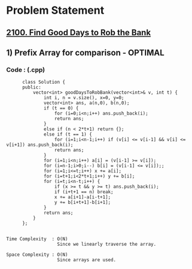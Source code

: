 # Problem Statement

## [2100. Find Good Days to Rob the Bank](https://leetcode.com/problems/find-good-days-to-rob-the-bank/)


## 1) Prefix Array for comparison - OPTIMAL

     
  
        
   ### Code : (.cpp)  
      
          class Solution {
          public:
              vector<int> goodDaysToRobBank(vector<int>& v, int t) {
                  int i, n = v.size(), x=0, y=0;
                  vector<int> ans, a(n,0), b(n,0);
                  if (t == 0) {
                      for (i=0;i<n;i++) ans.push_back(i);
                      return ans;
                  }
                  else if (n < 2*t+1) return {};
                  else if (t == 1) {
                      for (i=1;i<n-1;i++) if (v[i] <= v[i-1] && v[i] <= v[i+1]) ans.push_back(i);
                      return ans;
                  }
                  for (i=1;i<n;i++) a[i] = (v[i-1] >= v[i]);
                  for (i=n-1;i>0;i--) b[i] = (v[i-1] <= v[i]);;
                  for (i=1;i<=t;i++) x += a[i];
                  for (i=t+1;i<2*t+1;i++) y += b[i];
                  for (i=t;i<n-t;i++) {
                      if (x >= t && y >= t) ans.push_back(i);
                      if (i+t+1 == n) break;
                      x += a[i+1]-a[i-t+1];
                      y += b[i+t+1]-b[i+1];
                  }
                  return ans;
              }
          };
  

    Time Complexity  : O(N)
                       Since we linearly traverse the array. 

    Space Complexity : O(N)
                       Since arrays are used.
